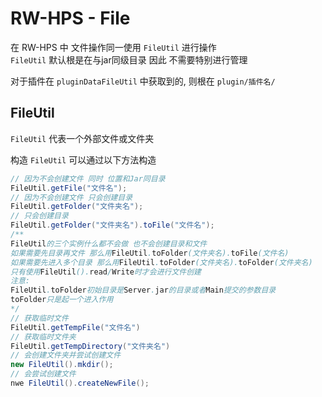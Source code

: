 # RW-HPS - File
在 RW-HPS 中 文件操作同一使用 `FileUtil` 进行操作  
`FileUtil` 默认根是在与jar同级目录 因此 不需要特别进行管理  

对于插件在 `pluginDataFileUtil`  中获取到的, 则根在 `plugin/插件名/`

## FileUtil

`FileUtil` 代表一个外部文件或文件夹

构造 `FileUtil` 可以通过以下方法构造

```java
// 因为不会创建文件 同时 位置和Jar同目录
FileUtil.getFile("文件名");
// 因为不会创建文件 只会创建目录
FileUtil.getFolder("文件夹名"); 
// 只会创建目录
FileUtil.getFolder("文件夹名").toFile("文件名");
/**
FileUtil的三个实例什么都不会做 也不会创建目录和文件
如果需要先目录再文件 那么用FileUtil.toFolder(文件夹名).toFile(文件名)
如果需要先进入多个目录 那么用FileUtil.toFolder(文件夹名).toFolder(文件夹名)
只有使用FileUtil().read/Write时才会进行文件创建
注意:
FileUtil.toFolder初始目录是Server.jar的目录或者Main提交的参数目录
toFolder只是起一个进入作用
*/
// 获取临时文件
FileUtil.getTempFile("文件名")
// 获取临时文件夹
FileUtil.getTempDirectory("文件夹名")
// 会创建文件夹并尝试创建文件
new FileUtil().mkdir();
// 会尝试创建文件
nwe FileUtil().createNewFile();
```